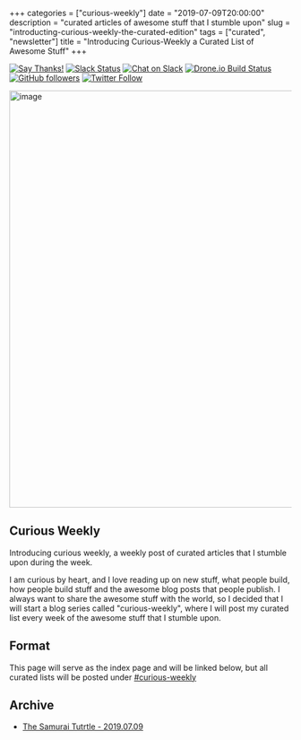 +++
categories = ["curious-weekly"]
date = "2019-07-09T20:00:00"
description = "curated articles of awesome stuff that I stumble upon"
slug = "introducting-curious-weekly-the-curated-edition"
tags = ["curated", "newsletter"]
title = "Introducing Curious-Weekly a Curated List of Awesome Stuff"
+++

[![Say Thanks!](https://img.shields.io/badge/Say%20Thanks-!-1EAEDB.svg)](https://saythanks.io/to/ruanbekker) [![Slack Status](https://linux-hackers-slack.herokuapp.com/badge.svg)](https://linux-hackers-slack.herokuapp.com/) [![Chat on Slack](https://img.shields.io/badge/chat-on_slack-orange.svg)](https://linux-hackers.slack.com/) [![Drone.io Build Status](https://cloud.drone.io/api/badges/ruanbekker/ruandotdev/status.svg)](https://cloud.drone.io/ruanbekker/ruandotdev) [![GitHub followers](https://img.shields.io/github/followers/ruanbekker.svg?label=Follow&style=social)](https://github.com/ruanbekker) [![Twitter Follow](https://img.shields.io/twitter/follow/ruanbekker.svg?style=social)](https://twitter.com/ruanbekker)

<img width="744" alt="image" src="https://user-images.githubusercontent.com/567298/60920147-cdeaf680-a297-11e9-9fe4-28432f9fff99.png">

## Curious Weekly

Introducing curious weekly, a weekly post of curated articles that I stumble upon during the week. 

I am curious by heart, and I love reading up on new stuff, what people build, how people build stuff and the awesome blog posts that people publish. I always want to share the awesome stuff with the world, so I decided that I will start a blog series called "curious-weekly", where I will post my curated list every week of the awesome stuff that I stumble upon.

## Format

This page will serve as the index page and will be linked below, but all curated lists will be posted under [#curious-weekly](https://ruan.dev/categories/curious-weekly/)

## Archive

* [The Samurai Tutrtle - 2019.07.09](https://ruan.dev/blog/2019/07/curious-weekly-1-the-samurai-turtle/?pk_campaign=index-page&pk_kwd=curious-weekly)
